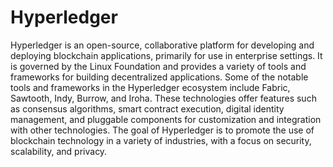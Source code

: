 # Hyperledger

Hyperledger is an open-source, collaborative platform for developing and deploying blockchain applications, primarily for use in enterprise settings.
It is governed by the Linux Foundation and provides a variety of tools and frameworks for building decentralized applications.
Some of the notable tools and frameworks in the Hyperledger ecosystem include Fabric, Sawtooth, Indy, Burrow, and Iroha.
These technologies offer features such as consensus algorithms, smart contract execution, digital identity management, and pluggable components for customization and integration with other technologies.
The goal of Hyperledger is to promote the use of blockchain technology in a variety of industries, with a focus on security, scalability, and privacy.
